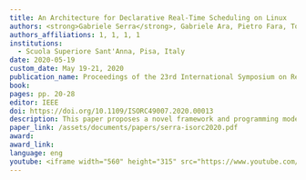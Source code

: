 ```yaml
---
title: An Architecture for Declarative Real-Time Scheduling on Linux 
authors: <strong>Gabriele Serra</strong>, Gabriele Ara, Pietro Fara, Tommaso Cucinotta 
authors_affiliations: 1, 1, 1, 1
institutions:
  - Scuola Superiore Sant'Anna, Pisa, Italy
date: 2020-05-19
custom_date: May 19-21, 2020
publication_name: Proceedings of the 23rd International Symposium on Real-Time Distributed Computing (ISORC 2020), Nashville, TN, USA 
book:
pages: pp. 20-28
editor: IEEE
doi: https://doi.org/10.1109/ISORC49007.2020.00013
description: This paper proposes a novel framework and programming model for real-time applications supporting a declarative access to real-time CPU scheduling features that are available on an operating system. The core idea is to let applications declare their temporal characteristics and/or requirements on the CPU allocation, where, for example, some of them may require real-time POSIX priorities, whilst others might need resource reservations through SCHED_DEADLINE. The framework can properly handle such a set of heterogeneous requirements configuring an underlying multi-core platform so to exploit the various scheduling disciplines that are available in the kernel, matching applications requirements. The framework is realized as a modular architecture in which different plugins handle independently certain real-time scheduling features within the underlying kernel, easing the customization of its behavior to support other schedulers or operating systems by adding further plugins.
paper_link: /assets/documents/papers/serra-isorc2020.pdf
award: 
award_link: 
language: eng
youtube: <iframe width="560" height="315" src="https://www.youtube.com/embed/9Y0KXTPXL14" frameborder="0" allow="accelerometer; autoplay; encrypted-media; gyroscope; picture-in-picture" allowfullscreen></iframe>
---
```

